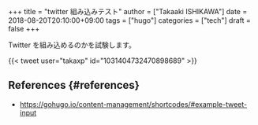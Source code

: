 +++
title = "twitter 組み込みテスト"
author = ["Takaaki ISHIKAWA"]
date = 2018-08-20T20:10:00+09:00
tags = ["hugo"]
categories = ["tech"]
draft = false
+++

Twitter を組み込めるのかを試験します。  

{{< tweet user="takaxp" id="1031404732470898689" >}}  


## References {#references}

-   <https://gohugo.io/content-management/shortcodes/#example-tweet-input>